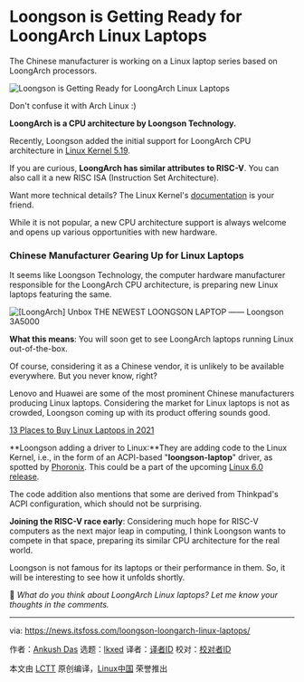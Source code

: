 [#]: subject: "Loongson is Getting Ready for LoongArch Linux Laptops"
[#]: via: "https://news.itsfoss.com/loongson-loongarch-linux-laptops/"
[#]: author: "Ankush Das https://news.itsfoss.com/author/ankush/"
[#]: collector: "lkxed"
[#]: translator: "vvvbbbcz"
[#]: reviewer: " "
[#]: publisher: " "
[#]: url: " "

Loongson is Getting Ready for LoongArch Linux Laptops
======
The Chinese manufacturer is working on a Linux laptop series based on LoongArch processors.

![Loongson is Getting Ready for LoongArch Linux Laptops][1]

Don't confuse it with Arch Linux :)

**LoongArch is a CPU architecture by Loongson Technology.**

Recently, Loongson added the initial support for LoongArch CPU architecture in [Linux Kernel 5.19][2].

If you are curious, **LoongArch has similar attributes to RISC-V**. You can also call it a new RISC ISA (Instruction Set Architecture).

Want more technical details? The Linux Kernel's [documentation][3] is your friend.

While it is not popular, a new CPU architecture support is always welcome and opens up various opportunities with new hardware.

### Chinese Manufacturer Gearing Up for Linux Laptops

It seems like Loongson Technology, the computer hardware manufacturer responsible for the LoongArch CPU architecture, is preparing new Linux laptops featuring the same.

![[LoongArch] Unbox THE NEWEST LOONGSON LAPTOP —— Loongson 3A5000][4]

**What this means**: You will soon get to see LoongArch laptops running Linux out-of-the-box.

Of course, considering it as a Chinese vendor, it is unlikely to be available everywhere. But you never know, right?

Lenovo and Huawei are some of the most prominent Chinese manufacturers producing Linux laptops. Considering the market for Linux laptops is not as crowded, Loongson coming up with its product offering sounds good.

[13 Places to Buy Linux Laptops in 2021][5]

**Loongson adding a driver to Linux:**They are adding code to the Linux Kernel, i.e., in the form of an ACPI-based "**loongson-laptop**" driver, as spotted by [Phoronix][7]. This could be a part of the upcoming [Linux 6.0 release][8].

The code addition also mentions that some are derived from Thinkpad's ACPI configuration, which should not be surprising.

**Joining the RISC-V race early**: Considering much hope for RISC-V computers as the next major leap in computing, I think Loongson wants to compete in that space, preparing its similar CPU architecture for the real world.

Loongson is not famous for its laptops or their performance in them. So, it will be interesting to see how it unfolds shortly.

💬 *What do you think about LoongArch Linux laptops? Let me know your thoughts in the comments.*

--------------------------------------------------------------------------------

via: https://news.itsfoss.com/loongson-loongarch-linux-laptops/

作者：[Ankush Das][a]
选题：[lkxed][b]
译者：[译者ID](https://github.com/译者ID)
校对：[校对者ID](https://github.com/校对者ID)

本文由 [LCTT](https://github.com/LCTT/TranslateProject) 原创编译，[Linux中国](https://linux.cn/) 荣誉推出

[a]: https://news.itsfoss.com/author/ankush/
[b]: https://github.com/lkxed
[1]: https://news.itsfoss.com/content/images/size/w1200/2022/09/loongsoon-loongarch-linux-laptops.jpg
[2]: https://news.itsfoss.com/linux-kernel-5-19-release/
[3]: https://docs.kernel.org/loongarch/introduction.html
[4]: https://youtu.be/a5KZRvSgzUc
[5]: https://itsfoss.com/get-linux-laptops/
[7]: https://www.phoronix.com/news/Loongson-LoongArch-Laptop-Prep
[8]: https://news.itsfoss.com/linux-kernel-6-0-reveal/
